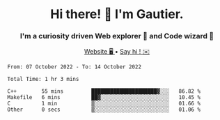 <h1 align="center">Hi there! 👋 I'm Gautier.</h1>
<h3 align="center">I'm a curiosity driven Web explorer 🚀 and Code wizard 🧙</h3>

<p align="center">
  <a href="http://xisabla.pro">Website 🖥️ </a> •
  <a href="mailto:xisabla.dev@gmail.com">Say hi ! ✉️</a>
</p>

<!--START_SECTION:waka-->

```text
From: 07 October 2022 - To: 14 October 2022

Total Time: 1 hr 3 mins

C++        55 mins         █████████████████████▓░░░   86.82 %
Makefile   6 mins          ██▓░░░░░░░░░░░░░░░░░░░░░░   10.45 %
C          1 min           ▒░░░░░░░░░░░░░░░░░░░░░░░░   01.66 %
Other      0 secs          ▒░░░░░░░░░░░░░░░░░░░░░░░░   01.06 %
```

<!--END_SECTION:waka-->
